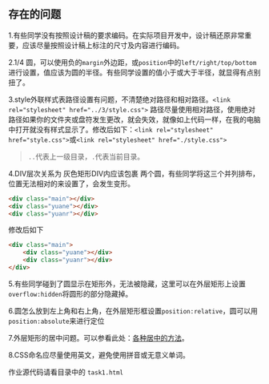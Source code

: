 ## 存在的问题

1.有些同学没有按照设计稿的要求编码。在实际项目开发中，设计稿还原非常重要，应该尽量按照设计稿上标注的尺寸及内容进行编码。

2.1/4 圆，可以使用负的`margin`外边距，或`position`中的`left/right/top/bottom` 进行设置，值应该为圆的半径。有些同学设置的值小于或大于半径，就显得有点别扭了。

3.style外联样式表路径设置有问题，不清楚绝对路径和相对路径。```<link rel="stylesheet" href="../3/style.css">```
路径尽量使用相对路径，使用绝对路径如果你的文件夹或盘符发生更改，就会失效，就像如上代码一样，在我的电脑中打开就没有样式显示了。修改后如下：```<link rel="stylesheet" href="style.css">```或```<link rel="stylesheet" href="./style.css">```
> `..`代表上一级目录，`.`代表当前目录。

4.DIV层次关系为 灰色矩形DIV内应该包裹 两个圆，有些同学将这三个并列排布，位置无法相对的来设置了，会发生变形。
```html
<div class="main"></div>
<div class="yuane"></div>
<div class="yuanr"></div>
```
修改后如下
```html
<div class="main">
    <div class="yuane"></div>
    <div class="yuanr"></div>
</div>
```

5.有些同学碰到了圆显示在矩形外，无法被隐藏，这里可以在外层矩形上设置`overflow:hidden`将圆形的部分隐藏掉。

6.圆怎么放到左上角和右上角，在外层矩形框设置`position:relative`，圆可以用`position:absolute`来进行定位

7.外层矩形的居中问题。可以参看此处：[各种居中的方法](https://css-tricks.com/centering-css-complete-guide/)。

8.CSS命名应尽量使用英文，避免使用拼音或无意义单词。


作业源代码请看目录中的 `task1.html`
